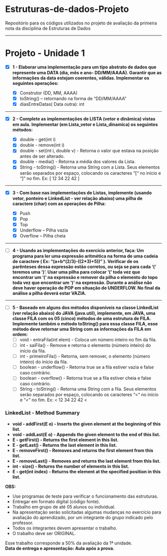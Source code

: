 # Estruturas-de-dados-Projeto
Repositório para os códigos utilizados no projeto de avaliação da primeira nota da disciplina de Estruturas de Dados
- - - - 
# Projeto - Unidade 1 #

- [X] __1 - Elaborar uma implementação para um tipo abstrato de dados que represente uma DATA (dia, mês e ano- DD/MM/AAAA). Garantir que as informações da data estejam coerentes, válidas. Implementar os seguintes operações:__

  - [X] Construtor (DD, MM, AAAA)
  - [X] toString() – retornando na forma de “DD/MM/AAAA” 
  - [X] diasEntreDatas( Data outra): int

- - - - 
- [X] __2 - Complete as implementações de LISTA (vetor e dinâmica) vistas em aula. Implementar (em Lista_vetor e Lista_dinamica)  os seguintes métodos:__

  - [X] double  - get(int i)
  - [X] double  - remove(int i)
  - [X] double  - set(int i, double v) - Retorna o valor que estava na posição antes de ser alterado.
  - [X] double  - media() - Retorna a média dos valores da Lista.
  - [X] String  - toString() - Retorna uma String com a Lista. Seus elementos serão separados por espaço, colocando os caracteres “[“ no início e “]” no fim. Ex: [ 12 34 22 42 ]

- - - - 

- [X] __3 - Com base nas implementações de Listas, implemente (usando vetor, ponteiro e LinkedList - ver relação abaixo) uma pilha de caractere (char) com as operações de Pilha:__
  
  - [X] Push
  - [X] Pop
  - [X] Top
  - [X] Underflow – Pilha vazia
  - [X] Overflow – Pilha cheia 

- - - - 

- [ ] __4 - Usando as implementações do exercício anterior, faça: Um programa para ler uma expressão aritmética na forma de uma cadeia de caractere ( Ex: “(a+b*(2/3)-((2*3)+5))” ). Verificar de os parênteses dessa expressão estão corretos, ou seja se para cada ‘(’ teremos uma ‘)’. Usar uma pilha para colocar ‘(’ toda vez que encontrar um ‘(’ na expressão e remover da pilha o elemento do topo toda vez que encontrar um ‘)’  na expressão. Durante a análise não deve haver operação de POP em situação de UNDERFLOW. No final da análise a pilha deverá estar VAZIA.__
  
- - - - 

- [ ] __5 - Baseado em alguns dos métodos disponíveis na classe LinkedList (ver relação abaixo) do JAVA (java.util), implemente, em JAVA, uma classe FILA com os 05 (cinco) métodos de uma estrutura de FILA. Implemente também o método toString() para essa classe FILA, esse método deve retornar uma String com as informações da FILA em ordem:__
  - [ ] void - entraFila(int elem) - Coloca um número inteiro no fim da fila.
  - [ ] int - saiFila() - Remove e retorna o elemento (número inteiro) do início da fila.
  - [ ] int - primeiroFila() - Retorna, sem remover, o elemento (número inteiro) do início da fila.
  - [ ] boolean - underflow() - Retorna true se a fila estiver vazia e false caso contrário.
  - [ ] boolean - overflow() - Retorna true se a fila estiver cheia e false caso contrário.
  - [ ] String - toString() - Retorna uma String com a fila. Seus elementos serão separados por espaço, colocando os caracteres “<“ no início e “<” no fim. Ex: < 12 34 22 42 < 

### LinkedList - Method Summary ###
  - __void - addFirst(E o) - Inserts the given element at the beginning of this list.__
  - __void - addLast(E o) - Appends the given element to the end of this list.__
  - __E - getFirst() - Returns the first element in this list.__
  - __E - getLast() - Returns the last element in this list.__
  - __E - removeFirst() - Removes and returns the first element from this list.__
  - __E - removeLast() - Removes and returns the last element from this list.__
  - __int - size() - Returns the number of elements in this list.__
  - __E - get(int index) - Returns the element at the specified position in this list.__

__OBS:__
  - Use programas de teste para verificar o funcionamento das estruturas.
  - Entregar em formato digital (código fonte).
  - Trabalho em grupo de até 05 alunos ou individual.
  - Na apresentação serão solicitadas algumas mudanças no exercício para avaliação do aprendizado, por um integrante do grupo indicado pelo professor.
  - Todos os integrantes devem apresentar o trabalho.
  - O trabalho deve ser ORIGINAL.

Esse trabalho corresponde a 50% da avaliação da 1ª unidade.  
__Data de entrega e apresentação: Aula após a prova.__



 

  

